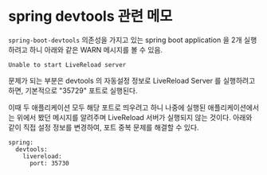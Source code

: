 # spring devtools 관련 메모
`spring-boot-devtools` 의존성을 가지고 있는 spring boot application 을 2개 실행하려고 하니 아래와 같은 WARN 메시지를 볼 수 있음.
```
Unable to start LiveReload server
```

문제가 되는 부분은 devtools 의 자동설정 정보로 LiveReload Server 를 실행하려고 하면, 
기본적으로 "35729" 포트로 실행된다.

이때 두 애플리케이션 모두 해당 포트로 띄우려고 하니 나중에 실행된 애플리케이션에서는 위에서 봤던 메시지를 알려주며 LiveReload 서버가 실행되지 않는 것이다.
아래와 같이 직접 설정 정보를 변경하여, 포트 중복 문제를 해결할 수 있다.

```
spring:
  devtools:
    livereload:
      port: 35730
```
